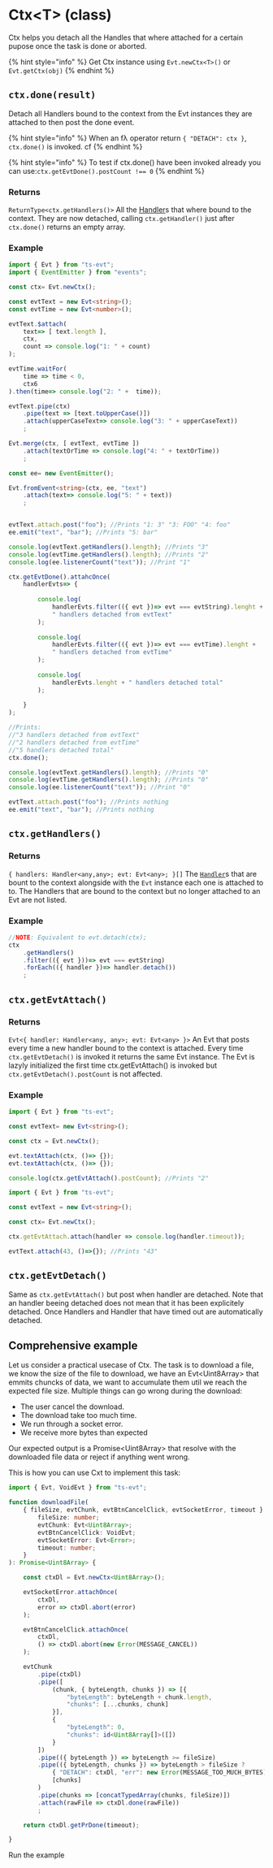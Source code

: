 # Ctx&lt;T&gt; \(class\)

Ctx helps you detach all the Handles that where attached for a certain pupose once the task is done or aborted.



{% hint style="info" %}
Get Ctx instance using `Evt.newCtx<T>()` or `Evt.getCtx(obj)`
{% endhint %}

## `ctx.done(result)`

Detach all Handlers bound to the context from the Evt instances they are attached to then post the done event.

{% hint style="info" %}
When an fλ operator return `{ "DETACH": ctx }`, `ctx.done()` is invoked. cf
{% endhint %}

{% hint style="info" %}
To test if ctx.done\(\) have been invoked already you can use:`ctx.getEvtDone().postCount !== 0`
{% endhint %}

### Returns 

`ReturnType<ctx.getHandlers()>` All the [Handler](https://docs.ts-evt.dev/api/handler)s that where bound to the context. They are now detached, calling `ctx.getHandler()` just after `ctx.done()` returns an empty array.

### Example

```typescript
import { Evt } from "ts-evt";
import { EventEmitter } from "events";

const ctx= Evt.newCtx();

const evtText = new Evt<string>();
const evtTime = new Evt<number>();

evtText.$attach(
    text=> [ text.length ],
    ctx, 
    count => console.log("1: " + count)
);

evtTime.waitFor(
    time => time < 0,
    ctx6
).then(time=> console.log("2: " +  time));

evtText.pipe(ctx)
    .pipe(text => [text.toUpperCase()])
    .attach(upperCaseText=> console.log("3: " + upperCaseText))
    ;

Evt.merge(ctx, [ evtText, evtTime ])
    .attach(textOrTime => console.log("4: " + textOrTime))
    ;

const ee= new EventEmitter();

Evt.fromEvent<string>(ctx, ee, "text")
    .attach(text=> console.log("5: " + text))
    ;


evtText.attach.post("foo"); //Prints "1: 3" "3: FOO" "4: foo"
ee.emit("text", "bar"); //Prints "5: bar"

console.log(evtText.getHandlers().length); //Prints "3"
console.log(evtTime.getHandlers().length); //Prints "2"
console.log(ee.listenerCount("text")); //Print "1"

ctx.getEvtDone().attahcOnce(
    handlerEvts=> {
    
        console.log(
            handlerEvts.filter(({ evt })=> evt === evtString).lenght +
            " handlers detached from evtText"
        );
        
        console.log(
            handlerEvts.filter(({ evt })=> evt === evtTime).lenght +
            " handlers detached from evtTime"
        );
        
        console.log(
            handlerEvts.lenght + " handlers detached total"
        );
        
    }
);

//Prints:
//"3 handlers detached from evtText"
//"2 handlers detached from evtTime"
//"5 handlers detached total"
ctx.done();

console.log(evtText.getHandlers().length); //Prints "0"
console.log(evtTime.getHandlers().length); //Prints "0"
console.log(ee.listenerCount("text")); //Print "0"

evtText.attach.post("foo"); //Prints nothing
ee.emit("text", "bar"); //Prints nothing
```

## `ctx.getHandlers()`

### Returns

`{ handlers: Handler<any,any>; evt: Evt<any>; }[]` The [`Handler`](https://docs.ts-evt.dev/api/handler)s that are bount to the context alongside with the `Evt` instance each one is attached to to. The Handlers that are bound to the context but no longer attached to an Evt are not listed.

### Example

```typescript
//NOTE: Equivalent to evt.detach(ctx);
ctx
    .getHandlers()
    .filter(({ evt }))=> evt === evtString)
    .forEach(({ handler })=> handler.detach())
    ;

```

## `ctx.getEvtAttach()`

### Returns

`Evt<{ handler: Handler<any, any>; evt: Evt<any> }>` An Evt that posts every time a new handler bound to the context is attached.  Every time `ctx.getEvtDetach()` is invoked it returns the same Evt instance. The Evt is lazyly initialized the first time ctx.getEvtAttach\(\) is invoked but `ctx.getEvtDetach().postCount` is not affected.

### Example

```typescript
import { Evt } from "ts-evt";

const evtText= new Evt<string>();

const ctx = Evt.newCtx();

evt.textAttach(ctx, ()=> {});
evt.textAttach(ctx, ()=> {});

console.log(ctx.getEvtAttach().postCount); //Prints "2"
```

```typescript
import { Evt } from "ts-evt";

const evtText = new Evt<string>();

const ctx= Evt.newCtx();

ctx.getEvtAttach.attach(handler => console.log(handler.timeout));

evtText.attach(43, ()=>{}); //Prints "43"
```

## `ctx.getEvtDetach()`

Same as `ctx.getEvtAttach()` but post when handler are detached. Note that an handler beeing detached does not mean that it has been explicitely detached. Once Handlers and Handler that have timed out are automatically detached.



## Comprehensive example



Let us consider a practical usecase of Ctx. The task is to download a file, we know the size of the file to download, we have an Evt&lt;Uint8Array&gt; that emmits chuncks of data, we want to accumulate them util we reach the expected file size. Multiple things can go wrong during the download:

* The user cancel the download.
* The download take too much time.
* We run through a socket error.
* We receive more bytes than expected

Our expected output is a Promise&lt;Uint8Array&gt; that resolve with the downloaded file data or reject if anything went wrong. 

This is how you can use Cxt to implement this task: 

```typescript
import { Evt, VoidEvt } from "ts-evt";

function downloadFile(
    { fileSize, evtChunk, evtBtnCancelClick, evtSocketError, timeout }: {
        fileSize: number;
        evtChunk: Evt<Uint8Array>;
        evtBtnCancelClick: VoidEvt;
        evtSocketError: Evt<Error>;
        timeout: number;
    }
): Promise<Uint8Array> {

    const ctxDl = Evt.newCtx<Uint8Array>();

    evtSocketError.attachOnce(
        ctxDl,
        error => ctxDl.abort(error)
    );

    evtBtnCancelClick.attachOnce(
        ctxDl,
        () => ctxDl.abort(new Error(MESSAGE_CANCEL))
    );

    evtChunk
        .pipe(ctxDl)
        .pipe([
            (chunk, { byteLength, chunks }) => [{
                "byteLength": byteLength + chunk.length,
                "chunks": [...chunks, chunk]
            }],
            {
                "byteLength": 0,
                "chunks": id<Uint8Array[]>([])
            }
        ])
        .pipe(({ byteLength }) => byteLength >= fileSize)
        .pipe(({ byteLength, chunks }) => byteLength > fileSize ?
            { "DETACH": ctxDl, "err": new Error(MESSAGE_TOO_MUCH_BYTES) } :
            [chunks]
        )
        .pipe(chunks => [concatTypedArray(chunks, fileSize)])
        .attach(rawFile => ctxDl.done(rawFile))
        ;

    return ctxDl.getPrDone(timeout);

}
```

Run the example

